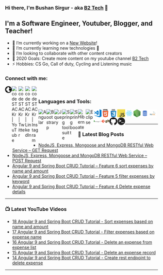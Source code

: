 ### Hi there, I'm Bushan Sirgur - aka [B2 Tech][youtube] 👋

## I'm a Software Engineer, Youtuber, Blogger, and Teacher!
- 🔭 I’m currently working on a [New Website][website]!
- 🌱 I’m currently learning new technologies 🤣
- 👯 I’m looking to collaborate with other content creators
- 🥅 2020 Goals: Create more content on my youtube channel [B2 Tech][youtube]
- ⚡ Hobbies: CS Go, Call of duty, Cycling and Listening music

### Connect with me:

[<img align="left" alt="codeSTACKr.com" width="22px" src="https://raw.githubusercontent.com/iconic/open-iconic/master/svg/globe.svg" />][website]
[<img align="left" alt="codeSTACKr | YouTube" width="22px" src="https://cdn.jsdelivr.net/npm/simple-icons@v3/icons/youtube.svg" />][youtube]
[<img align="left" alt="codeSTACKr | Twitter" width="22px" src="https://cdn.jsdelivr.net/npm/simple-icons@v3/icons/twitter.svg" />][twitter]
[<img align="left" alt="codeSTACKr | LinkedIn" width="22px" src="https://cdn.jsdelivr.net/npm/simple-icons@v3/icons/linkedin.svg" />][linkedin]
[<img align="left" alt="codeSTACKr | Instagram" width="22px" src="https://cdn.jsdelivr.net/npm/simple-icons@v3/icons/instagram.svg" />][instagram]

<br />

### Languages and Tools:

<img align="left" alt="Angular" width="26px" src="https://user-images.githubusercontent.com/19311256/89726915-bacbcc80-da3d-11ea-8541-c42ffcb3b7d0.png" />
<img align="left" alt="Bootstrap" width="26px" src="https://user-images.githubusercontent.com/19311256/89726916-be5f5380-da3d-11ea-9fa1-108cc23b3945.png" />
<img align="left" alt="Jquery" width="26px" src="https://user-images.githubusercontent.com/19311256/89726918-c28b7100-da3d-11ea-9e0a-b37f1e2527ea.png" />
<img align="left" alt="Spring tool suite" width="26px" src="https://user-images.githubusercontent.com/19311256/89726919-c61ef800-da3d-11ea-868d-b33d9955dfcc.png" />
<img align="left" alt="Spring boot" width="26px" src="https://user-images.githubusercontent.com/19311256/89726694-eef1be00-da3a-11ea-8551-a9e143ea0c5d.png" />
<img align="left" alt="Hibernate" width="26px" src="https://user-images.githubusercontent.com/19311256/89726657-77bc2a00-da3a-11ea-844e-1ec652bc5410.png" />
<img align="left" alt="Eclipse" width="26px" src="https://user-images.githubusercontent.com/19311256/89726620-eea4f300-da39-11ea-8d26-8f1d68a2704a.png" />
<img align="left" alt="Visual Studio Code" width="26px" src="https://raw.githubusercontent.com/github/explore/80688e429a7d4ef2fca1e82350fe8e3517d3494d/topics/visual-studio-code/visual-studio-code.png" />
<img align="left" alt="HTML5" width="26px" src="https://raw.githubusercontent.com/github/explore/80688e429a7d4ef2fca1e82350fe8e3517d3494d/topics/html/html.png" />
<img align="left" alt="CSS3" width="26px" src="https://raw.githubusercontent.com/github/explore/80688e429a7d4ef2fca1e82350fe8e3517d3494d/topics/css/css.png" />
<img align="left" alt="JavaScript" width="26px" src="https://raw.githubusercontent.com/github/explore/80688e429a7d4ef2fca1e82350fe8e3517d3494d/topics/javascript/javascript.png" />
<img align="left" alt="React" width="26px" src="https://raw.githubusercontent.com/github/explore/80688e429a7d4ef2fca1e82350fe8e3517d3494d/topics/react/react.png" />
<img align="left" alt="Node.js" width="26px" src="https://raw.githubusercontent.com/github/explore/80688e429a7d4ef2fca1e82350fe8e3517d3494d/topics/nodejs/nodejs.png" />
<img align="left" alt="SQL" width="26px" src="https://raw.githubusercontent.com/github/explore/80688e429a7d4ef2fca1e82350fe8e3517d3494d/topics/sql/sql.png" />
<img align="left" alt="MySQL" width="26px" src="https://raw.githubusercontent.com/github/explore/80688e429a7d4ef2fca1e82350fe8e3517d3494d/topics/mysql/mysql.png" />
<img align="left" alt="MongoDB" width="26px" src="https://raw.githubusercontent.com/github/explore/80688e429a7d4ef2fca1e82350fe8e3517d3494d/topics/mongodb/mongodb.png" />
<img align="left" alt="Git" width="26px" src="https://raw.githubusercontent.com/github/explore/80688e429a7d4ef2fca1e82350fe8e3517d3494d/topics/git/git.png" />
<img align="left" alt="GitHub" width="26px" src="https://raw.githubusercontent.com/github/explore/78df643247d429f6cc873026c0622819ad797942/topics/github/github.png" />
<img align="left" alt="HTML5" width="26px" src="https://raw.githubusercontent.com/github/explore/80688e429a7d4ef2fca1e82350fe8e3517d3494d/topics/terminal/terminal.png" />

<br/>
<br/>

---

### 📕 Latest Blog Posts
<!-- BLOG-POST-LIST:START -->
- [NodeJS, Express, Mongoose and MongoDB RESTful Web Service – GET Request](https://bushansirgur.in/nodejs-express-mongoose-and-mongodb-restful-web-service-get-request/?utm_source=rss&utm_medium=rss&utm_campaign=nodejs-express-mongoose-and-mongodb-restful-web-service-get-request)
- [NodeJS, Express, Mongoose and MongoDB RESTful Web Service – POST Request](https://bushansirgur.in/nodejs-express-mongoose-and-mongodb-restful-web-service-post-request/?utm_source=rss&utm_medium=rss&utm_campaign=nodejs-express-mongoose-and-mongodb-restful-web-service-post-request)
- [Angular 9 and Spring Boot CRUD Tutorial – Feature 6 sort expenses by name and amount](https://bushansirgur.in/angular-9-and-spring-boot-crud-tutorial-feature-6-sort-expenses-by-name-and-amount/?utm_source=rss&utm_medium=rss&utm_campaign=angular-9-and-spring-boot-crud-tutorial-feature-6-sort-expenses-by-name-and-amount)
- [Angular 9 and Spring Boot CRUD Tutorial – Feature 5 filter expenses by keyword](https://bushansirgur.in/angular-9-and-spring-boot-crud-tutorial-feature-5-filter-expenses-by-keyword/?utm_source=rss&utm_medium=rss&utm_campaign=angular-9-and-spring-boot-crud-tutorial-feature-5-filter-expenses-by-keyword)
- [Angular 9 and Spring Boot CRUD Tutorial – Feature 4 Delete expense details](https://bushansirgur.in/angular-9-and-spring-boot-crud-tutorial-feature-4-delete-expense-details/?utm_source=rss&utm_medium=rss&utm_campaign=angular-9-and-spring-boot-crud-tutorial-feature-4-delete-expense-details)
<!-- BLOG-POST-LIST:END -->

---

### 📺 Latest YouTube Videos
<!-- YOUTUBE:START -->
- [18 Angular 9 and Spring Boot CRUD Tutorial - Sort expenses based on name and amount](https://www.youtube.com/watch?v=KSEvIlVOzyE)
- [17 Angular 9 and Spring Boot CRUD Tutorial - Filter expenses based on expense name](https://www.youtube.com/watch?v=j8Q4X6oNa2U)
- [16 Angular 9 and Spring Boot CRUD Tutorial - Delete an expense from expense list](https://www.youtube.com/watch?v=srDAtnpHG-c)
- [15 Angular 9 and Spring Boot CRUD Tutorial - Delete an expense record](https://www.youtube.com/watch?v=EyuIpQqKgz0)
- [14 Angular 9 and Spring Boot CRUD Tutorial - Create rest endpoint to delete expense](https://www.youtube.com/watch?v=ffOoTqw-GlM)
<!-- YOUTUBE:END -->

---

[website]: https://bushansirgur.in
[twitter]: https://twitter.com/bushan_sirgur
[youtube]: https://youtube.com/b2tech
[instagram]: https://instagram.com/bushan_sirgur
[linkedin]: https://linkedin.com/in/bushan-sc